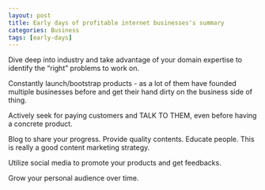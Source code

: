 ```yaml
---
layout: post
title: Early days of profitable internet businesses's summary
categories: Business
tags: [early-days]
---
```


Dive deep into industry and take advantage of your domain expertise to identify
the “right” problems to work on.

Constantly launch/bootstrap products - as a lot of them have founded multiple
businesses before and get their hand dirty on the business side of thing.

Actively seek for paying customers and TALK TO THEM, even before having a
concrete product.

Blog to share your progress. Provide quality contents. Educate people. This is
really a good content marketing strategy.

Utilize social media to promote your products and get feedbacks.

Grow your personal audience over time.
